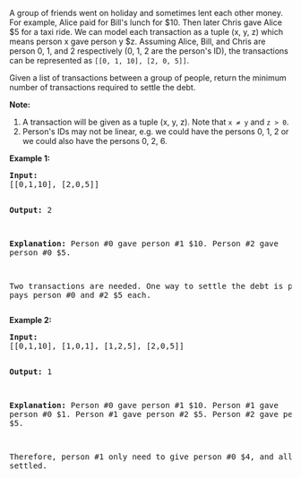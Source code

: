 <div><p>A group of friends went on holiday and sometimes lent each other money. For example, Alice paid for Bill's lunch for $10. Then later Chris gave Alice $5 for a taxi ride. We can model each transaction as a tuple (x, y, z) which means person x gave person y $z. Assuming Alice, Bill, and Chris are person 0, 1, and 2 respectively (0, 1, 2 are the person's ID), the transactions can be represented as <code>[[0, 1, 10], [2, 0, 5]]</code>.</p>

<p>Given a list of transactions between a group of people, return the minimum number of transactions required to settle the debt.</p>

<p><b>Note:</b>
</p><ol>
<li>A transaction will be given as a tuple (x, y, z). Note that <code>x ≠ y</code> and <code>z &gt; 0</code>.</li>
<li>Person's IDs may not be linear, e.g. we could have the persons 0, 1, 2 or we could also have the persons 0, 2, 6.</li>
</ol>
<p></p>

<p><b>Example 1:</b>
</p><pre><b>Input:</b>
[[0,1,10], [2,0,5]]

<b>Output:</b>
2

<b>Explanation:</b>
Person #0 gave person #1 $10.
Person #2 gave person #0 $5.

Two transactions are needed. One way to settle the debt is person #1 pays person #0 and #2 $5 each.
</pre>
<p></p>

<p><b>Example 2:</b>
</p><pre><b>Input:</b>
[[0,1,10], [1,0,1], [1,2,5], [2,0,5]]

<b>Output:</b>
1

<b>Explanation:</b>
Person #0 gave person #1 $10.
Person #1 gave person #0 $1.
Person #1 gave person #2 $5.
Person #2 gave person #0 $5.

Therefore, person #1 only need to give person #0 $4, and all debt is settled.
</pre>
<p></p></div>